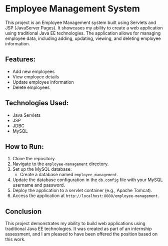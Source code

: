 # Employee Management System

This project is an Employee Management system built using Servlets and JSP (JavaServer Pages). It showcases my ability to create a web application using traditional Java EE technologies. The application allows for managing employee data, including adding, updating, viewing, and deleting employee information.

## Features:

- Add new employees
- View employee details
- Update employee information
- Delete employees

## Technologies Used:

- Java Servlets
- JSP
- JDBC
- MySQL

## How to Run:

1. Clone the repository.
2. Navigate to the `employee-management` directory.
3. Set up the MySQL database:
   - Create a database named `employee_management`.
4. Update the database configuration in the `db.comfig` file with your MySQL username and password.
5. Deploy the application to a servlet container (e.g., Apache Tomcat).
6. Access the application at `http://localhost:8080/employee-management`.

## Conclusion

This project demonstrates my ability to build web applications using traditional Java EE technologies. It was created as part of an internship assessment, and I am pleased to have been offered the position based on this work.
